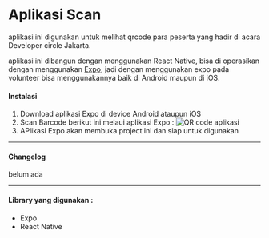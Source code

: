 # Aplikasi Scan
aplikasi ini digunakan untuk melihat qrcode para peserta yang hadir di acara Developer circle Jakarta.

aplikasi ini dibangun dengan menggunakan React Native, bisa di operasikan dengan menggunakan [Expo](https://expo.io/), jadi dengan menggunakan expo pada volunteer bisa menggunakannya baik di Android maupun di iOS.

#### Instalasi
1. Download aplikasi Expo di device Android ataupun iOS
2. Scan Barcode berikut ini melaui aplikasi Expo :
![QR code aplikasi]("./qrcode/forusingonly.png") 
3. APlikasi Expo akan membuka project ini dan siap untuk digunakan

<hr/>

#### Changelog
belum ada

<hr/>

#### Library yang digunakan :
- Expo
- React Native